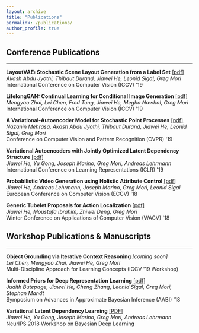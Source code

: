 ```yaml
---
layout: archive
title: "Publications"
permalink: /publications/
author_profile: true
---
```

## Conference Publications
___

**LayoutVAE: Stochastic Scene Layout Generation from a Label Set** [[pdf]](https://arxiv.org/pdf/1907.10719.pdf)   
*Akash Abdu Jyothi, Thibaut Durand, Jiawei He,  Leonid Sigal, Greg Mori*   
International Conference on Computer Vision (ICCV) '19 


**LifelongGAN: Continual Learning for Conditional Image Generation** [[pdf]](https://arxiv.org/pdf/1907.10107)  
*Mengyao Zhai, Lei Chen, Fred Tung, Jiawei He,  Megha Nawhal, Greg Mori*  
International Conference on Computer Vision (ICCV) '19 


**A Variational-Autoencoder Model for Stochastic Point Processes** [[pdf]](http://openaccess.thecvf.com/content_CVPR_2019/papers/Mehrasa_A_Variational_Auto-Encoder_Model_for_Stochastic_Point_Processes_CVPR_2019_paper.pdf)   
*Nazanin Mehrasa, Akash Abdu Jyothi, Thibaut Durand, Jiawei He,  Leonid Sigal, Greg Mori*  
Conference on Computer Vision and Pattern Recognition (CVPR) '19 


**Variational Autoencoders with Jointly Optimized Latent Dependency Structure** [[pdf]](../files/papers/2019/variational_latent_dependency_learning/iclr_2019_paper.pdf)  
*Jiawei He, Yu Gong, Joseph Marino, Greg Mori, Andreas Lehrmann*  
International Conference on Learning Representations (ICLR) '19 


**Probabilistic Video Generation using Holistic Attribute Control** [[pdf]](http://openaccess.thecvf.com/content_ECCV_2018/papers/Jiawei_He_Probabilistic_Video_Generation_ECCV_2018_paper.pdf)     
*Jiawei He, Andreas Lehrmann, Joseph Marino, Greg Mori, Leonid Sigal*  
European Conference on Computer Vision (ECCV) '18  


**Generic Tubelet Proposals for Action Localization** [[pdf]](https://arxiv.org/pdf/1705.10861)  
*Jiawei He, Moustafa Ibrahim, Zhiwei Deng, Greg Mori*   
Winter Conference on Applications of Computer Vision (WACV) '18


## Workshop Publications & Manuscripts
___

**Object Grounding via Iterative Context Reasoning** *[coming soon]*   
*Lei Chen, Mengyao Zhai, Jiawei He, Greg Mori*  
Multi-Discipline Approach for Learning Concepts (ICCV '19 Workshop)


**Informed Priors for Deep Representation Learning** [[pdf]](http://approximateinference.org/2018/accepted/ButepageEtAl2018.pdf)  
*Judith Butepage, Jiawei He, Cheng Zhang, Leonid Sigal, Greg Mori, Stephan Mandt*   
Symposium on Advances in Approximate Bayesian Inference (AABI) '18 



**Variational Latent Dependency Learning** [[PDF]](../files/papers/2019/variational_latent_dependency_learning/variational_latent_dependency_learning_workshop.pdf)   
*Jiawei He, Yu Gong, Joseph Marino, Greg Mori, Andreas Lehrmann*  
NeurIPS 2018 Workshop on Bayesian Deep Learning  


